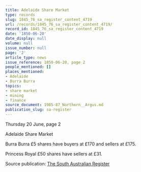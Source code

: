 ```yaml
---
title: Adelaide Share Market
type: records
slug: 1845_76_sa_register_content_4719
url: /records/1845_76_sa_register_content_4719/
record_id: 1845_76_sa_register_content_4719
date: '1850-06-20'
date_display: null
volume: null
issue_number: null
page: '2'
article_type: news
issue_reference: 1850-06-20, page 2
people_mentioned: []
places_mentioned:
- Adelaide
- Burra Burra
topics:
- share market
- mining
- finance
source_document: 1985-87_Northern__Argus.md
publication_slug: sa-register
---
```


Thursday 20 June, page 2

Adelaide Share Market

Burra Burra £5 shares have buyers at £170 and sellers at £175.

Princess Royal £50 shares have sellers at £31.

Source publication: [The South Australian Register](/publications/sa-register/)
